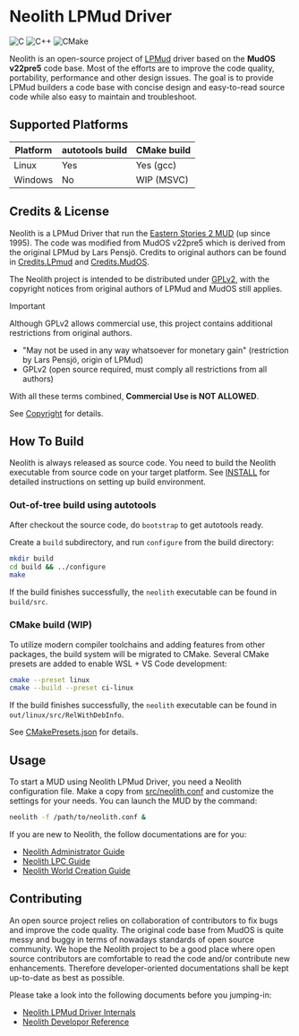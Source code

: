 Neolith LPMud Driver
====================
![C](https://img.shields.io/badge/C-%23ABCC.svg?style=plastic&logo=c&logoColor=white)
![C++](https://img.shields.io/badge/C++-%2300599C.svg?style=plastic&logo=c%2B%2B&logoColor=white)
![CMake](https://img.shields.io/badge/CMake-%23008FBA.svg?style=plastic&logo=cmake&logoColor=white)

Neolith is an open-source project of [LPMud](https://en.wikipedia.org/wiki/LPMud) driver based on the **MudOS v22pre5** code base.
Most of the efforts are to improve the code quality, portability, performance and other design issues.
The goal is to provide LPMud builders a code base with concise design and easy-to-read source code while also easy to maintain and troubleshoot.

## Supported Platforms
Platform | autotools build | CMake build
--- | --- | ---
Linux | Yes | Yes (gcc)
Windows | No | WIP (MSVC)

## Credits & License
Neolith is a LPMud Driver that run the [Eastern Stories 2 MUD](https://zh.wikipedia.org/wiki/%E6%9D%B1%E6%96%B9%E6%95%85%E4%BA%8B2_%E5%A4%A9%E6%9C%9D%E5%B8%9D%E5%9C%8B) (up since 1995).
The code was modified from MudOS v22pre5 which is derived from the original LPMud by Lars Pensjö.
Credits to original authors can be found in [Credits.LPmud](docs/Credits.LPmud) and [Credits.MudOS](docs/Credits.MudOS).

The Neolith project is intended to be distributed under [GPLv2](docs/GPLv2_LICENSE), with the copyright notices from original authors of LPMud and MudOS still applies.

> [!IMPORTANT]
> Although GPLv2 allows commercial use, this project contains additional restrictions from original authors.
> - "May not be used in any way whatsoever for monetary gain" (restriction by Lars Pensjö, origin of LPMud)
> - GPLv2 (open source required, must comply all restrictions from all authors)
>
> With all these terms combined, **Commercial Use is NOT ALLOWED**.

See [Copyright](Copyright) for details.

## How To Build

Neolith is always released as source code.
You need to build the Neolith executable from source code on your target platform.
See [INSTALL](INSTALL.md) for detailed instructions on setting up build environment.

### Out-of-tree build using autotools
After checkout the source code, do `bootstrap` to get autotools ready.

Create a `build` subdirectory, and run `configure` from the build directory:
~~~sh
mkdir build
cd build && ../configure
make
~~~
If the build finishes successfully, the `neolith` executable can be found in `build/src`.

### CMake build (WIP)
To utilize modern compiler toolchains and adding features from other packages, the build system will be migrated to CMake.
Several CMake presets are added to enable WSL + VS Code development:
~~~sh
cmake --preset linux
cmake --build --preset ci-linux
~~~
If the build finishes successfully, the `neolith` executable can be found in `out/linux/src/RelWithDebInfo`.

See [CMakePresets.json](CMakePresets.json) for details.

## Usage
To start a MUD using Neolith LPMud Driver, you need a Neolith configuration file.
Make a copy from [src/neolith.conf](src/neolith.conf) and customize the settings for your needs.
You can launch the MUD by the command:
```sh
neolith -f /path/to/neolith.conf &
```
If you are new to Neolith, the follow documentations are for you:
- [Neolith Administrator Guide](docs/manual/admin.md)
- [Neolith LPC Guide](docs/manual/lpc.md)
- [Neolith World Creation Guide](docs/manual/world.md)

## Contributing
An open source project relies on collaboration of contributors to fix bugs and improve the code quality.
The original code base from MudOS is quite messy and buggy in terms of nowadays standards of open source community.
We hope the Neolith project to be a good place where open source contributors are comfortable to read the code and/or contribute new enhancements.
Therefore developer-oriented documentations shall be kept up-to-date as best as possible.

Please take a look into the following documents before you jumping-in:
- [Neolith LPMud Driver Internals](docs/manual/internals.md)
- [Neolith Developor Reference](docs/manual/dev.md)
